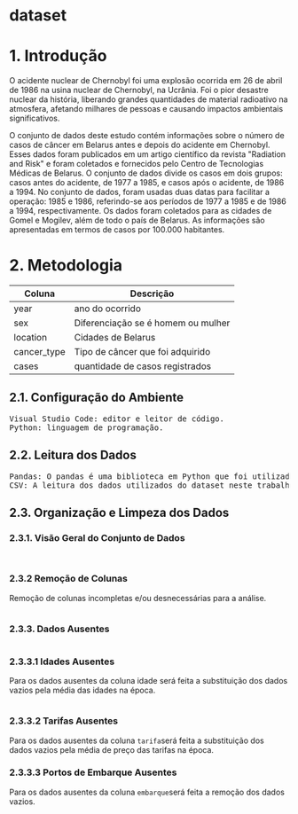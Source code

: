 # dataset

# 1. Introdução
O acidente nuclear de Chernobyl foi uma explosão ocorrida em 26 de abril de 1986 na usina nuclear de Chernobyl, na Ucrânia. Foi o pior desastre nuclear da história, liberando grandes quantidades de material radioativo na atmosfera, afetando milhares de pessoas e causando impactos ambientais significativos.

O conjunto de dados deste estudo contém informações sobre o número de casos de câncer em Belarus antes e depois do acidente em Chernobyl. Esses dados foram publicados em um artigo científico da revista "Radiation and Risk" e foram coletados e fornecidos pelo Centro de Tecnologias Médicas de Belarus. O conjunto de dados divide os casos em dois grupos: casos antes do acidente, de 1977 a 1985, e casos após o acidente, de 1986 a 1994. No conjunto de dados, foram usadas duas datas para facilitar a operação: 1985 e 1986, referindo-se aos períodos de 1977 a 1985 e de 1986 a 1994, respectivamente. Os dados foram coletados para as cidades de Gomel e Mogilev, além de todo o país de Belarus. As informações são apresentadas em termos de casos por 100.000 habitantes.

<h1>2. Metodologia</h1>

<p style="text-align: center !important;">
<table>
<thead>
<tr>
  <th>Coluna</th>
  <th>Descrição</th>
</tr>
</thead>
<tbody>
<tr>
  <td>year</td>
  <td>ano do ocorrido</td>
</tr>
<tr>
  <td>sex</td>
  <td>Diferenciação se é homem ou mulher</td>
</tr>
<tr>
  <td>location</td>
  <td>Cidades de Belarus</td>
</tr>
<tr>
  <td>cancer_type</td>
  <td>Tipo de câncer que foi adquirido</td>
</tr>
<tr>
  <td>cases</td>
  <td>quantidade de casos registrados</td>
</tr>
</tbody>
</table>
</p>

<h2>2.1. Configuração do Ambiente</h2>
<pre>
<span>Visual Studio Code: editor e leitor de código.</span>
<span>Python: linguagem de programação.</span>
</pre>

<h2>2.2. Leitura dos Dados</h2>
<pre>
<span>Pandas: O pandas é uma biblioteca em Python que foi utilizada para a análise e manipulação de dados no projeto. Com essa ferramenta, foi possível carregar o conjunto de dados em um formato de tabela, o que facilita a visualização e manipulação dos dados.</span>
<span>CSV: A leitura dos dados utilizados do dataset neste trabalho estão no formato CSV (Comma Separated Values), que é um formato de arquivo comum para armazenar e trocar dados tabulares. A leitura dos dados foi realizada utilizando a biblioteca Pandas do Python, que possui uma função específica para carregar dados em formato CSV</span>
</pre>

<h2>2.3. Organização e Limpeza dos Dados</h2>
<h3>2.3.1. Visão Geral do Conjunto de Dados</h3>
<pre><span></span></pre>
<pre><span></span></pre>

<h3>2.3.2 Remoção de Colunas</h3>
Remoção de colunas incompletas e/ou desnecessárias para a análise.
<pre><span></span></pre>

<h3>2.3.3. Dados Ausentes</h3>
<pre><span></span></pre>

<h3>2.3.3.1 Idades Ausentes</h3>
Para os dados ausentes da coluna idade será feita a substituição dos dados vazios pela média das idades na época.
<pre><span></span></pre>

<h3>2.3.3.2 Tarifas Ausentes</h3>
<p>Para os dados ausentes da coluna <code>tarifa</code>será feita a substituição dos dados vazios pela média de preço das tarifas na época.</p>

<h3>2.3.3.3 Portos de Embarque Ausentes</h3>
<p>Para os dados ausentes da coluna <code>embarque</code>será feita a remoção dos dados vazios.</p>
<pre><span></span></pre>

